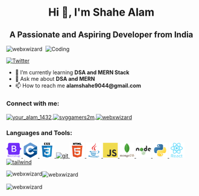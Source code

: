 <h1 align="center">Hi 👋, I'm Shahe Alam</h1> 

<h2 align="center">A Passionate and Aspiring Developer from India</h2> 

<img align="right" alt="Coding" width="400" 
     src="https://cdn.dribbble.com/users/1162077/screenshots/3848914/programmer.gif"> 

<p align="left">
  <img src="https://komarev.com/ghpvc/?username=webxwizard&label=Profile%20views&color=0e75b6&style=flat" 
       alt="webxwizard" /> 
</p> 

<p align="left"> 
  <a href="https://twitter.com/" target="blank"> 
    <img src="https://img.shields.io/twitter/follow/?logo=twitter&style=for-the-badge" alt="Twitter" /> 
  </a>
</p> 

<ul align="left"> 
  <li>🌱 I’m currently learning <strong>DSA and MERN Stack</strong></li> 
  <li>💬 Ask me about <strong>DSA and MERN</strong></li> 
  <li>📫 How to reach me <strong>alamshahe9044@gmail.com</strong></li> 
</ul> 

<h3 align="left">Connect with me:</h3> 
<p align="left"> 
  <a href="https://instagram.com/your_alam_1432" target="blank"> 
    <img align="center" 
         src="https://raw.githubusercontent.com/rahuldkjain/github-profile-readme-generator/master/src/images/icons/Social/instagram.svg" 
         alt="your_alam_1432" height="30" width="40" /> 
  </a> 
  
  <a href="https://www.youtube.com/c/svggamers2m" target="blank"> 
    <img align="center" 
         src="https://raw.githubusercontent.com/rahuldkjain/github-profile-readme-generator/master/src/images/icons/Social/youtube.svg" 
         alt="svggamers2m" height="30" width="40" /> 
  </a> 
  
  <a href="https://www.leetcode.com/webxwizard" target="blank"> 
    <img align="center" 
         src="https://raw.githubusercontent.com/rahuldkjain/github-profile-readme-generator/master/src/images/icons/Social/leet-code.svg" 
         alt="webxwizard" height="30" width="40" /> 
  </a> 
</p>

<h3 align="left">Languages and Tools:</h3> 
<p align="left"> 
  <a href="https://getbootstrap.com" target="_blank"> 
    <img src="https://raw.githubusercontent.com/devicons/devicon/master/icons/bootstrap/bootstrap-plain-wordmark.svg" 
         alt="bootstrap" width="40" height="40" /> 
  </a> 
  
  <a href="https://www.w3schools.com/cpp/" target="_blank"> 
    <img src="https://raw.githubusercontent.com/devicons/devicon/master/icons/cplusplus/cplusplus-original.svg" 
         alt="cplusplus" width="40" height="40" /> 
  </a> 
  
  <a href="https://www.w3schools.com/css/" target="_blank"> 
    <img src="https://raw.githubusercontent.com/devicons/devicon/master/icons/css3/css3-original-wordmark.svg" 
         alt="css3" width="40" height="40" /> 
  </a> 
  
  <a href="https://git-scm.com/" target="_blank"> 
    <img src="https://www.vectorlogo.zone/logos/git-scm/git-scm-icon.svg" 
         alt="git" width="40" height="40" /> 
  </a> 
  
  <a href="https://www.w3.org/html/" target="_blank"> 
    <img src="https://raw.githubusercontent.com/devicons/devicon/master/icons/html5/html5-original-wordmark.svg" 
         alt="html5" width="40" height="40" /> 
  </a> 
  
  <a href="https://www.java.com" target="_blank"> 
    <img src="https://raw.githubusercontent.com/devicons/devicon/master/icons/java/java-original.svg" 
         alt="java" width="40" height="40" /> 
  </a> 
  
  <a href="https://developer.mozilla.org/en-US/docs/Web/JavaScript" target="_blank"> 
    <img src="https://raw.githubusercontent.com/devicons/devicon/master/icons/javascript/javascript-original.svg" 
         alt="javascript" width="40" height="40" /> 
  </a> 
  
  <a href="https://www.mongodb.com/" target="_blank"> 
    <img src="https://raw.githubusercontent.com/devicons/devicon/master/icons/mongodb/mongodb-original-wordmark.svg" 
         alt="mongodb" width="40" height="40" /> 
  </a> 
  
  <a href="https://nodejs.org" target="_blank"> 
    <img src="https://raw.githubusercontent.com/devicons/devicon/master/icons/nodejs/nodejs-original-wordmark.svg" 
         alt="nodejs" width="40" height="40" /> 
  </a> 
  
  <a href="https://www.python.org" target="_blank"> 
    <img src="https://raw.githubusercontent.com/devicons/devicon/master/icons/python/python-original.svg" 
         alt="python" width="40" height="40" /> 
  </a> 
  
  <a href="https://reactjs.org/" target="_blank"> 
    <img src="https://raw.githubusercontent.com/devicons/devicon/master/icons/react/react-original-wordmark.svg" 
         alt="react" width="40" height="40" /> 
  </a> 
  
  <a href="https://tailwindcss.com/" target="_blank"> 
    <img src="https://www.vectorlogo.zone/logos/tailwindcss/tailwindcss-icon.svg" 
         alt="tailwind" width="40" height="40" /> 
  </a> 
</p> 

<p>
  <img align="left" 
       src="https://github-readme-stats.vercel.app/api/top-langs?username=webxwizard&show_icons=true&locale=en&layout=compact" 
       alt="webxwizard" /> 
</p> 

<p> 
  <img align="center" 
       src="https://github-readme-stats.vercel.app/api?username=webxwizard&show_icons=true&locale=en" 
       alt="webxwizard" /> 
</p> 

<p> 
  <img align="center" 
       src="https://github-readme-streak-stats.herokuapp.com/?user=webxwizard&" 
       alt="webxwizard" /> 
</p> 
